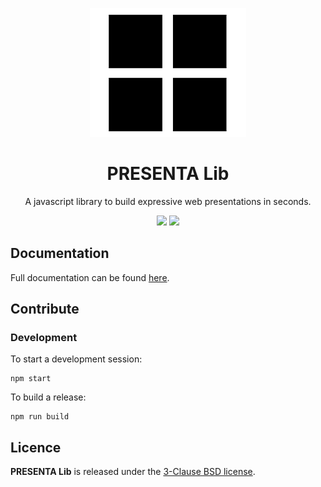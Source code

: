 <p align="center">
	<a href="https://lib.presenta.cc/"><img src="logo.png"/></a>
</p>

<h1 align="center">
	PRESENTA Lib
</h1>

<p align="center">
	A javascript library to build expressive web presentations in seconds.
</p>

<p align="center">
	<img src="https://travis-ci.org/presenta-software/presenta-lib.svg?branch=master"/>
	<img src="https://img.shields.io/npm/v/@presenta/lib"/>
</p>




## Documentation

Full documentation can be found [here](https://lib.presenta.cc/).

## Contribute

### Development

To start a development session:

	npm start

To build a release:

	npm run build

## Licence

**PRESENTA Lib** is released under the [3-Clause BSD license](LICENSE).
